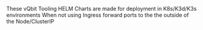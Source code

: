 
These vQbit Tooling HELM Charts are made for deployment in K8s/K3d/K3s environments
When not using Ingress forward ports to the the outside of the Node/ClusterIP
